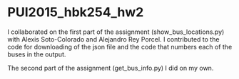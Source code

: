 # PUI2015_hbk254_hw2

I collaborated on the first part of the assignment (show_bus_locations.py) with Alexis Soto-Colorado and Alejandro Rey Porcel. I contributed to the code for downloading of the json file and the code that numbers each of the buses in the output.

The second part of the assignment (get_bus_info.py) I did on my own.
